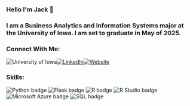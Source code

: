 ### Hello I'm Jack 👋

### I am a Business Analytics and Information Systems major at the University of Iowa. I am set to graduate in May of 2025. 

### Connect With Me:
![University of Iowa](https://img.shields.io/static/v1?message=Hawks!!&labelColor=000000&color=FFCD00&label=Go&style=flat)[![LinkedIn][linkedin-badge]][linkedin-url][![Website][website-badge]][website-url]

[linkedin-badge]: https://img.shields.io/badge/LinkedIn-0077B5?style=flat&logo=linkedin&logoColor=white
[linkedin-url]: [/](https://www.linkedin.com/in/jackgray2025/)
[website-badge]: https://img.shields.io/badge/Website-1F425F?style=flat
[website-url]: [https://jack-gray.me/](https://jack-gray.me/)

### Skills:
![Python badge](https://img.shields.io/static/v1?message=Python&logo=Python&labelColor=3776AB&color=3776AB&logoColor=white&label=%20&style=for-the-badge) ![Flask badge](https://img.shields.io/static/v1?message=Flask&logo=Flask&logoColor=000&label&style=for-the-badge&color=f5f5f5) ![R badge](https://img.shields.io/static/v1?message=R%20programming&logo=R&logoColor=3776AB&label&style=for-the-badge&color=f5f5f5) ![R Studio badge](https://img.shields.io/static/v1?message=R%20Studio&logo=RStudio&labelColor=75AADB&color=75AADB&logoColor=white&label=%20&style=for-the-badge) ![Microsoft Azure badge](https://img.shields.io/static/v1?message=Azure&logo=Microsoft%20Azure&labelColor=0078D4&color=0078D4&logoColor=white&label=%20&style=for-the-badge) ![SQL badge](https://img.shields.io/static/v1?message=SQL&logo=database&labelColor=orange&color=orange&logoColor=white&label=%20&style=for-the-badge)


<!--
**Jack-A-Gray/Jack-A-Gray** is a ✨ _special_ ✨ repository because its `README.md` (this file) appears on your GitHub profile.

Here are some ideas to get you started:

- 🔭 I’m currently working on ...
- 🌱 I’m currently learning ...
- 👯 I’m looking to collaborate on ...
- 🤔 I’m looking for help with ...
- 💬 Ask me about ...
- 📫 How to reach me: ...
- 😄 Pronouns: ...
- ⚡ Fun fact: ...
-->
